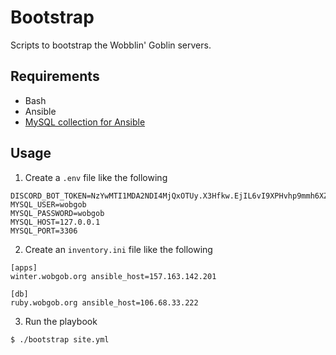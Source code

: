 # Bootstrap
Scripts to bootstrap the Wobblin' Goblin servers.

## Requirements
* Bash
* Ansible
* [MySQL collection for Ansible](https://github.com/ansible-collections/community.mysql)

## Usage
1. Create a `.env` file like the following

```
DISCORD_BOT_TOKEN=NzYwMTI1MDA2NDI4MjQxOTUy.X3Hfkw.EjIL6vI9XPHvhp9mmh6XZf7RoMo
MYSQL_USER=wobgob
MYSQL_PASSWORD=wobgob
MYSQL_HOST=127.0.0.1
MYSQL_PORT=3306
```

2. Create an `inventory.ini` file like the following

```
[apps]
winter.wobgob.org ansible_host=157.163.142.201

[db]
ruby.wobgob.org ansible_host=106.68.33.222
```

3. Run the playbook

```
$ ./bootstrap site.yml
```
